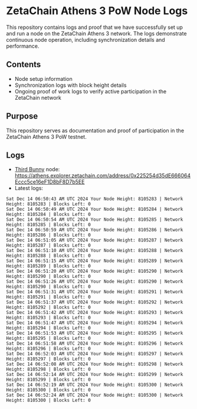 # ZetaChain Athens 3 PoW Node Logs
This repository contains logs and proof that we have successfully set up and run a node on the ZetaChain Athens 3 network. The logs demonstrate continuous node operation, including synchronization details and performance.

## Contents
- Node setup information
- Synchronization logs with block height details
- Ongoing proof of work logs to verify active participation in the ZetaChain network

## Purpose
This repository serves as documentation and proof of participation in the ZetaChain Athens 3 PoW testnet.

## Logs

- [Third Bunny](https://thirdbunny.xyz/) node: https://athens.explorer.zetachain.com/address/0x225254d35dE666064Eccc5ce16eF1D8bF8D7b5EE
- Latest logs:
```
Sat Dec 14 06:50:43 AM UTC 2024 Your Node Height: 8105283 | Network Height: 8105283 | Blocks Left: 0
Sat Dec 14 06:50:49 AM UTC 2024 Your Node Height: 8105284 | Network Height: 8105284 | Blocks Left: 0
Sat Dec 14 06:50:54 AM UTC 2024 Your Node Height: 8105285 | Network Height: 8105285 | Blocks Left: 0
Sat Dec 14 06:50:59 AM UTC 2024 Your Node Height: 8105286 | Network Height: 8105286 | Blocks Left: 0
Sat Dec 14 06:51:05 AM UTC 2024 Your Node Height: 8105287 | Network Height: 8105287 | Blocks Left: 0
Sat Dec 14 06:51:10 AM UTC 2024 Your Node Height: 8105288 | Network Height: 8105288 | Blocks Left: 0
Sat Dec 14 06:51:15 AM UTC 2024 Your Node Height: 8105289 | Network Height: 8105289 | Blocks Left: 0
Sat Dec 14 06:51:20 AM UTC 2024 Your Node Height: 8105290 | Network Height: 8105290 | Blocks Left: 0
Sat Dec 14 06:51:26 AM UTC 2024 Your Node Height: 8105290 | Network Height: 8105290 | Blocks Left: 0
Sat Dec 14 06:51:31 AM UTC 2024 Your Node Height: 8105291 | Network Height: 8105291 | Blocks Left: 0
Sat Dec 14 06:51:37 AM UTC 2024 Your Node Height: 8105292 | Network Height: 8105292 | Blocks Left: 0
Sat Dec 14 06:51:42 AM UTC 2024 Your Node Height: 8105293 | Network Height: 8105293 | Blocks Left: 0
Sat Dec 14 06:51:47 AM UTC 2024 Your Node Height: 8105294 | Network Height: 8105294 | Blocks Left: 0
Sat Dec 14 06:51:53 AM UTC 2024 Your Node Height: 8105295 | Network Height: 8105295 | Blocks Left: 0
Sat Dec 14 06:51:58 AM UTC 2024 Your Node Height: 8105296 | Network Height: 8105296 | Blocks Left: 0
Sat Dec 14 06:52:03 AM UTC 2024 Your Node Height: 8105297 | Network Height: 8105297 | Blocks Left: 0
Sat Dec 14 06:52:08 AM UTC 2024 Your Node Height: 8105298 | Network Height: 8105298 | Blocks Left: 0
Sat Dec 14 06:52:14 AM UTC 2024 Your Node Height: 8105299 | Network Height: 8105299 | Blocks Left: 0
Sat Dec 14 06:52:19 AM UTC 2024 Your Node Height: 8105300 | Network Height: 8105300 | Blocks Left: 0
Sat Dec 14 06:52:24 AM UTC 2024 Your Node Height: 8105300 | Network Height: 8105300 | Blocks Left: 0
```
